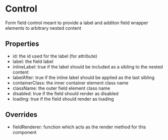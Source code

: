 Control
=======

Form field control meant to provide a label and additon field wrapper elements to
arbitrary nested content

Properties
----------
- id: the id used for the label (for attribute)
- label: the field label
- inlineLabel: true if the label should be included as a sibling to the nested content
- labelAfter: true if the inline label should be applied as the last sibling
- containerClass: the inner container element class name
- className: the outer field element class name
- disabled: true if the field should render as disabled
- loading: true if the field should render as loading

Overrides
---------
- fieldRenderer: function which acts as the render method for this component